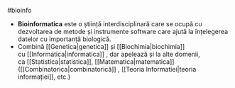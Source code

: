 #bioinfo
- **Bioinformatica** este o știință interdisciplinară care se ocupă cu dezvoltarea de metode și instrumente software care ajută la înțelegerea datelor cu importanță biologică. 
- Combină [[Genetica|genetica]] și [[Biochimia|biochimia]] cu [[Informatica|informatica]] , dar apelează și la alte domenii, ca [[Statistica|statistica]], [[Matematica|matematica]] ([[Combinatorica|combinatorică]] , [[Teoria Informatiei|teoria informației]], etc.)